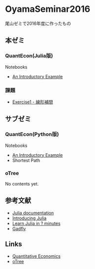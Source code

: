# OyamaSeminar2016
尾山ゼミで2016年度に作ったもの



## 本ゼミ

### QuantEcon(Julia版)

Notebooks

* [An Introductory Example](http://nbviewer.jupyter.org/github/myuuuuun/oyama_seminar2016/blob/master/quantecon/An%20Introductory%20Example.ipynb)

### 課題

* [Exercise1 - 線形補間](/exercise/ex01)

## サブゼミ

### QuantEcon(Python版)

Notebooks

* [An Introductory Example](http://nbviewer.jupyter.org/github/myuuuuun/oyama_seminar2016/blob/master/quantecon_py/An%20Introductory%20Example.ipynb)
* Shortest Path

### oTree

No contents yet.


## 参考文献

* [Julia documentation](http://docs.julialang.org/en/release-0.4/manual/)
* [Introducing Julia](https://en.wikibooks.org/wiki/Introducing_Julia)
* [Learn Julia in ? minutes](https://learnxinyminutes.com/docs/julia/)
* [Gadfly](http://dcjones.github.io/Gadfly.jl/)

## Links

* [Quantitative Economics](http://quant-econ.net/index.html)
* [oTree](http://www.otree.org/)
